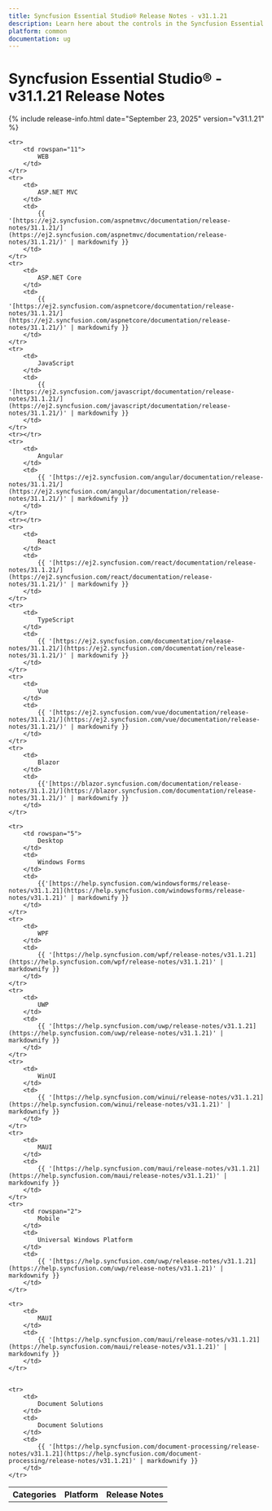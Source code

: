 ```yaml
---
title: Syncfusion Essential Studio® Release Notes - v31.1.21
description: Learn here about the controls in the Syncfusion Essential Studio® Weekly Nuget Release - Release Notes - v31.1.21
platform: common
documentation: ug
---
```


# Syncfusion Essential Studio® - v31.1.21 Release Notes

{% include release-info.html date="September 23, 2025"   version="v31.1.21" %}



<table>
    <tr>
        <th>Categories</th>
        <th>Platform</th>
        <th>Release Notes</th>
    </tr>

    <tr>
        <td rowspan="11">
            WEB
        </td>
    </tr>
    <tr>
        <td>
            ASP.NET MVC
        </td>
        <td>
            {{ '[https://ej2.syncfusion.com/aspnetmvc/documentation/release-notes/31.1.21/](https://ej2.syncfusion.com/aspnetmvc/documentation/release-notes/31.1.21/)' | markdownify }}
        </td>
    </tr>
    <tr>
        <td>
            ASP.NET Core
        </td>
        <td>
            {{ '[https://ej2.syncfusion.com/aspnetcore/documentation/release-notes/31.1.21/](https://ej2.syncfusion.com/aspnetcore/documentation/release-notes/31.1.21/)' | markdownify }}
        </td>
    </tr>
    <tr>
        <td>
            JavaScript
        </td>
        <td>
            {{ '[https://ej2.syncfusion.com/javascript/documentation/release-notes/31.1.21/](https://ej2.syncfusion.com/javascript/documentation/release-notes/31.1.21/)' | markdownify }}
        </td>
    </tr>
    <tr></tr>
    <tr>
        <td>
            Angular
        </td>
        <td>
            {{ '[https://ej2.syncfusion.com/angular/documentation/release-notes/31.1.21/](https://ej2.syncfusion.com/angular/documentation/release-notes/31.1.21/)' | markdownify }}
        </td>
    </tr>
    <tr></tr>
    <tr>
        <td>
            React
        </td>
        <td>
            {{ '[https://ej2.syncfusion.com/react/documentation/release-notes/31.1.21/](https://ej2.syncfusion.com/react/documentation/release-notes/31.1.21/)' | markdownify }}
        </td>
    </tr>
    <tr>
        <td>
            TypeScript
        </td>
        <td>
            {{ '[https://ej2.syncfusion.com/documentation/release-notes/31.1.21/](https://ej2.syncfusion.com/documentation/release-notes/31.1.21/)' | markdownify }}
        </td>
    </tr>
    <tr>
        <td>
            Vue
        </td>
        <td>
            {{ '[https://ej2.syncfusion.com/vue/documentation/release-notes/31.1.21/](https://ej2.syncfusion.com/vue/documentation/release-notes/31.1.21/)' | markdownify }}
        </td>
    </tr>
    <tr>
        <td>
            Blazor
        </td>
        <td>
            {{'[https://blazor.syncfusion.com/documentation/release-notes/31.1.21/](https://blazor.syncfusion.com/documentation/release-notes/31.1.21/)' | markdownify }}
        </td>
    </tr>

    <tr>
        <td rowspan="5">
            Desktop
        </td>
        <td>
            Windows Forms
        </td>
        <td>
            {{'[https://help.syncfusion.com/windowsforms/release-notes/v31.1.21](https://help.syncfusion.com/windowsforms/release-notes/v31.1.21)' | markdownify }}
        </td>
    </tr>
    <tr>
        <td>
            WPF
        </td>
        <td>
            {{ '[https://help.syncfusion.com/wpf/release-notes/v31.1.21](https://help.syncfusion.com/wpf/release-notes/v31.1.21)' | markdownify }}
        </td>
    </tr>
    <tr>
        <td>
            UWP
        </td>
        <td>
            {{ '[https://help.syncfusion.com/uwp/release-notes/v31.1.21](https://help.syncfusion.com/uwp/release-notes/v31.1.21)' | markdownify }}
        </td>
    </tr>
    <tr>
        <td>
            WinUI
        </td>
        <td>
            {{ '[https://help.syncfusion.com/winui/release-notes/v31.1.21](https://help.syncfusion.com/winui/release-notes/v31.1.21)' | markdownify }}
        </td>
    </tr>
    <tr>
        <td>
            MAUI
        </td>
        <td>
            {{ '[https://help.syncfusion.com/maui/release-notes/v31.1.21](https://help.syncfusion.com/maui/release-notes/v31.1.21)' | markdownify }}
        </td>
    </tr>
    <tr>
        <td rowspan="2">
            Mobile
        </td>
        <td>
            Universal Windows Platform
        </td>
        <td>
            {{ '[https://help.syncfusion.com/uwp/release-notes/v31.1.21](https://help.syncfusion.com/uwp/release-notes/v31.1.21)' | markdownify }}
        </td>
    </tr>

    <tr>
        <td>
            MAUI
        </td>
        <td>
            {{ '[https://help.syncfusion.com/maui/release-notes/v31.1.21](https://help.syncfusion.com/maui/release-notes/v31.1.21)' | markdownify }}
        </td>
    </tr>


    <tr>
        <td>
            Document Solutions
        </td>
        <td>
            Document Solutions
        </td>
        <td>
            {{ '[https://help.syncfusion.com/document-processing/release-notes/v31.1.21](https://help.syncfusion.com/document-processing/release-notes/v31.1.21)' | markdownify }}
        </td>
    </tr>
</table>